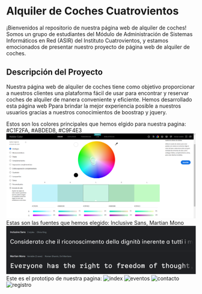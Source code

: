 # Alquiler de Coches Cuatrovientos

¡Bienvenidos al repositorio de nuestra página web de alquiler de coches! Somos un grupo de estudiantes del Módulo de Administración de Sistemas Informáticos en Red (ASIR) del Instituto Cuatrovientos, y estamos emocionados de presentar nuestro proyecto de página web de alquiler de coches.

## Descripción del Proyecto

Nuestra página web de alquiler de coches tiene como objetivo proporcionar a nuestros clientes una plataforma fácil de usar para encontrar y reservar coches de alquiler de manera conveniente y eficiente. Hemos desarrollado esta página web Ppara brindar la mejor experiencia posible a nuestros usuarios gracias a nuestros conocimientos de boostrap y jquery.

Estos son los colores principales que hemos elgido para nuestra pagina: #C1F2FA, #ABDED8, #C9F4E3
![colores utilizados](https://github.com/asierls/ProyectoAimarAsier/blob/main/Trabajo1conAimar2/assets/img/COLORES.png)
Estas son las fuentes que hemos elegido: Inclusive Sans, Martian Mono
![Letras utilizadas](https://github.com/asierls/ProyectoAimarAsier/blob/main/Trabajo1conAimar2/assets/img/letras.png)
Este es el prototipo de nuestra pagina:
![index](https://github.com/asierls/ProyectoAimarAsier/tree/main/Trabajo1conAimar2/assets/img/INDEX.png)
![eventos](https://github.com/asierls/ProyectoAimarAsier/tree/main/Trabajo1conAimar2/assets/img/eventos3.png)
![contacto](https://github.com/asierls/ProyectoAimarAsier/tree/main/Trabajo1conAimar2/assets/img/contacto.png)
![registro](https://github.com/asierls/ProyectoAimarAsier/tree/main/Trabajo1conAimar2/assets/img/registro.png)


